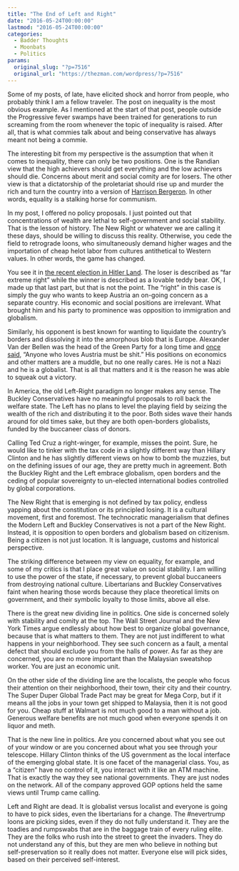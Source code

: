 ```yaml
---
title: "The End of Left and Right"
date: "2016-05-24T00:00:00"
lastmod: "2016-05-24T00:00:00"
categories:
  - Badder Thoughts
  - Moonbats
  - Politics
params:
  original_slug: "?p=7516"
  original_url: "https://thezman.com/wordpress/?p=7516"
---
```


Some of my posts, of late, have elicited shock and horror from people,
who probably think I am a fellow traveler. The post on inequality is the
most obvious example. As I mentioned at the start of that post, people
outside the Progressive fever swamps have been trained for generations
to run screaming from the room whenever the topic of inequality is
raised. After all, that is what commies talk about and being
conservative has always meant not being a commie.

The interesting bit from my perspective is the assumption that when it
comes to inequality, there can only be two positions. One is the Randian
view that the high achievers should get everything and the low achievers
should die. Concerns about merit and social comity are for losers. The
other view is that a dictatorship of the proletariat should rise up and
murder the rich and turn the country into a version of [Harrison
Bergeron](http://www.tnellen.com/cybereng/harrison.html). In other
words, equality is a stalking horse for communism.

In my post, I offered no policy proposals. I just pointed out that
concentrations of wealth are lethal to self-government and social
stability. That is the lesson of history. The New Right or whatever we
are calling it these days, should be willing to discuss this reality.
Otherwise, you cede the field to retrograde loons, who simultaneously
demand higher wages and the importation of cheap helot labor from
cultures antithetical to Western values. In other words, the game
has changed.

You see it in [the recent election in Hitler
Land](http://www.bbc.com/news/world-europe-36362505). The loser is
described as “far extreme right” while the winner is described as a
lovable teddy bear. OK, I made up that last part, but that is not the
point. The “right” in this case is simply the guy who wants to keep
Austria an on-going concern as a separate country. His economic and
social positions are irrelevant. What brought him and his party to
prominence was opposition to immigration and globalism.

Similarly, his opponent is best known for wanting to liquidate the
country’s borders and dissolving it into the amorphous blob that is
Europe. Alexander Van der Bellen was the head of the Green Party for a
long time and [once
said](http://www.breitbart.com/london/2016/05/23/whoever-loves-austria-sht-president-elect-beat-nationalist-hofer-used-anti-patriotic-slogans/),
“Anyone who loves Austria must be shit.” His positions on economics and
other matters are a muddle, but no one really cares. He is not a Nazi
and he is a globalist. That is all that matters and it is the reason he
was able to squeak out a victory.

In America, the old Left-Right paradigm no longer makes any sense. The
Buckley Conservatives have no meaningful proposals to roll back the
welfare state. The Left has no plans to level the playing field by
seizing the wealth of the rich and distributing it to the poor. Both
sides wave their hands around for old times sake, but they are both
open-borders globalists, funded by the buccaneer class of donors.

Calling Ted Cruz a right-winger, for example, misses the point. Sure, he
would like to tinker with the tax code in a slightly different way than
Hillary Clinton and he has slightly different views on how to bomb the
muzzies, but on the defining issues of our age, they are pretty much in
agreement. Both the Buckley Right and the Left embrace globalism, open
borders and the ceding of popular sovereignty to un-elected
international bodies controlled by global corporations.

The New Right that is emerging is not defined by tax policy, endless
yapping about the constitution or its principled losing. It is a
cultural movement, first and foremost. The technocratic managerialism
that defines the Modern Left and Buckley Conservatives is not a part of
the New Right. Instead, it is opposition to open borders and globalism
based on citizenism. Being a citizen is not just location. It is
language, customs and historical perspective.

The striking difference between my view on equality, for example, and
some of my critics is that I place great value on social stability. I am
willing to use the power of the state, if necessary, to prevent global
buccaneers from destroying national culture. Libertarians and Buckley
Conservatives faint when hearing those words because they place
theoretical limits on government, and their symbolic loyalty to those
limits, above all else.

There is the great new dividing line in politics. One side is concerned
solely with stability and comity at the top. The Wall Street Journal and
the New York Times argue endlessly about how best to organize global
governance, because that is what matters to them. They are not just
indifferent to what happens in your neighborhood. They see such concern
as a fault, a mental defect that should exclude you from the halls of
power. As far as they are concerned, you are no more important than the
Malaysian sweatshop worker. You are just an economic unit.

On the other side of the dividing line are the localists, the people who
focus their attention on their neighborhood, their town, their city and
their country. The Super Duper Global Trade Pact may be great for Mega
Corp, but if it means all the jobs in your town get shipped to Malaysia,
then it is not good for you. Cheap stuff at Walmart is not much good to
a man without a job. Generous welfare benefits are not much good when
everyone spends it on liquor and meth.

That is the new line in politics. Are you concerned about what you see
out of your window or are you concerned about what you see through your
telescope. Hillary Clinton thinks of the US government as the local
interface of the emerging global state. It is one facet of the
managerial class. You, as a “citizen” have no control of it, you
interact with it like an ATM machine. That is exactly the way they see
national governments. They are just nodes on the network. All of the
company approved GOP options held the same views until Trump came
calling.

Left and Right are dead. It is globalist versus localist and everyone is
going to have to pick sides, even the libertarians for a change. The
\#nevertrump loons are picking sides, even if they do not fully
understand it. They are the toadies and rumpswabs that are in the
baggage train of every ruling elite. They are the folks who rush into
the street to greet the invaders. They do not understand any of this,
but they are men who believe in nothing but self-preservation so it
really does not matter. Everyone else will pick sides, based on their
perceived self-interest.
